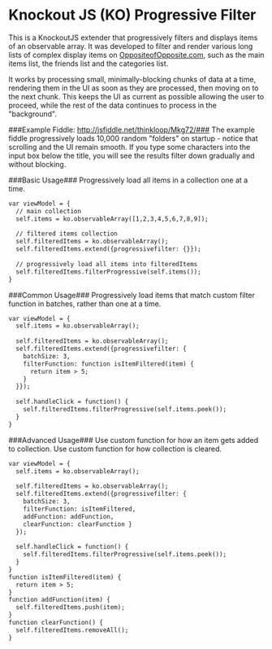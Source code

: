 Knockout JS (KO) Progressive Filter
=====

This is a KnockoutJS extender that progressively filters and displays items of an observable array. It was developed to filter and render various long lists of complex display items on [OppositeofOpposite.com](http://www.oppositeofopposite.com/), such as the main items list, the friends list and the categories list.

It works by processing small, minimally-blocking chunks of data at a time, rendering them in the UI as soon as they are processed, then moving on to the next chunk. This keeps the UI as current as possible allowing the user to proceed, while the rest of the data continues to process in the "background".

###Example Fiddle: http://jsfiddle.net/thinkloop/Mkg72/###
The example fiddle progressively loads 10,000 random "folders" on startup - notice that scrolling and the UI remain smooth. If you type some characters into the input box below the title, you will see the results filter down gradually and without blocking.

###Basic Usage###
Progressively load all items in a collection one at a time.
```html
var viewModel = {
  // main collection
  self.items = ko.observableArray([1,2,3,4,5,6,7,8,9]);
  
  // filtered items collection
  self.filteredItems = ko.observableArray();
  self.filteredItems.extend({progressivefilter: {}});
  
  // progressively load all items into filteredItems
  self.filteredItems.filterProgressive(self.items());
}
```

###Common Usage###
Progressively load items that match custom filter function in batches, rather than one at a time. 
```html
var viewModel = {
  self.items = ko.observableArray();
  
  self.filteredItems = ko.observableArray();
  self.filteredItems.extend({progressivefilter: { 
    batchSize: 3, 
    filterFunction: function isItemFiltered(item) {
      return item > 5;
    } 
  }});
  
  self.handleClick = function() {
    self.filteredItems.filterProgressive(self.items.peek());
  }
}
```

###Advanced Usage###
Use custom function for how an item gets added to collection. Use custom function for how collection is cleared.
```html
var viewModel = {
  self.items = ko.observableArray();
  
  self.filteredItems = ko.observableArray();
  self.filteredItems.extend({progressivefilter: {
    batchSize: 3,
    filterFunction: isItemFiltered,
    addFunction: addFunction,
    clearFunction: clearFunction }
  });
  
  self.handleClick = function() {
    self.filteredItems.filterProgressive(self.items.peek());
  }  
}
function isItemFiltered(item) {
  return item > 5;
}
function addFunction(item) {
  self.filteredItems.push(item);
}
function clearFunction() {
  self.filteredItems.removeAll();
}
```
